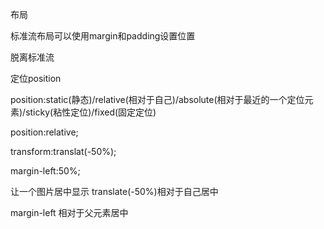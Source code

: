 布局

标准流布局可以使用margin和padding设置位置

脱离标准流

定位position

position:static(静态)/relative(相对于自己)/absolute(相对于最近的一个定位元素)/sticky(粘性定位)/fixed(固定定位)

position:relative;

transform:translat(-50%);

margin-left:50%;

让一个图片居中显示 translate(-50%)相对于自己居中

margin-left 相对于父元素居中